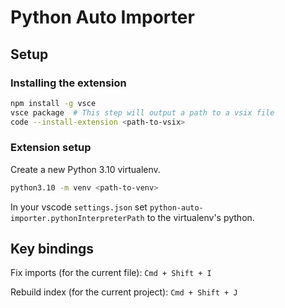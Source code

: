 # Python Auto Importer

## Setup

### Installing the extension

```bash
npm install -g vsce
vsce package  # This step will output a path to a vsix file
code --install-extension <path-to-vsix>
```

### Extension setup

Create a new Python 3.10 virtualenv.
```bash
python3.10 -m venv <path-to-venv>
```
In your vscode `settings.json` set `python-auto-importer.pythonInterpreterPath` to the virtualenv's python.

## Key bindings

Fix imports (for the current file): `Cmd + Shift + I`

Rebuild index (for the current project): `Cmd + Shift + J`
